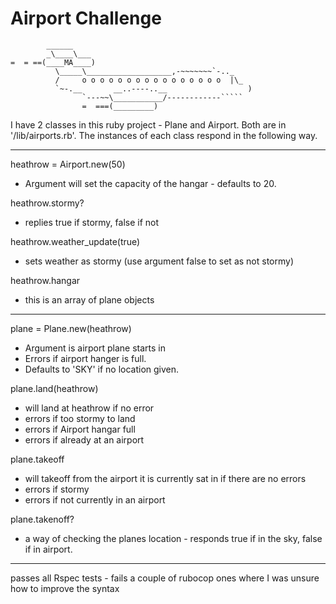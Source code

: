 Airport Challenge
=================

```
        ______
        _\____\___
=  = ==(____MA____)
          \_____\___________________,-~~~~~~~`-.._
          /     o o o o o o o o o o o o o o o o  |\_
          `~-.__       __..----..__                  )
                `---~~\___________/------------`````
                =  ===(_________)

```

I have 2 classes in this ruby project - Plane and Airport. Both are in '/lib/airports.rb'. The instances of each class respond in the following way.

---------------------------------------------

heathrow = Airport.new(50)
 - Argument will set the capacity of the hangar - defaults to 20.

heathrow.stormy?
 - replies true if stormy, false if not

heathrow.weather_update(true)
 - sets weather as stormy (use argument false to set as not stormy)

heathrow.hangar
 - this is an array of plane objects

---------------------------------------------

plane = Plane.new(heathrow)
 - Argument is airport plane starts in
 - Errors if airport hanger is full.
 - Defaults to 'SKY' if no location given.

plane.land(heathrow)
 - will land at heathrow if no error
 - errors if too stormy to land
 - errors if Airport hangar full
 - errors if already at an airport

plane.takeoff
 - will takeoff from the airport it is currently sat in if there are no errors
 - errors if stormy
 - errors if not currently in an airport

plane.takenoff?
 - a way of checking the planes location - responds true if in the sky, false if in airport.

---------------------------------------------

passes all Rspec tests - fails a couple of rubocop ones where I was unsure how to improve the syntax


